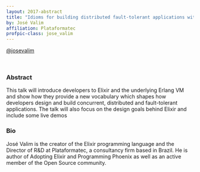 ```yaml
---
layout: 2017-abstract
title: "Idioms for building distributed fault-tolerant applications with Elixir"
by: José Valim
affiliation: Plataformatec
profpic-class: jose_valim
---
```


[@josevalim](https://twitter.com/josevalim)

<br/>

### Abstract

This talk will introduce developers to Elixir and the underlying Erlang VM and
show how they provide a new vocabulary which shapes how developers design and
build concurrent, distributed and fault-tolerant applications. The talk will
also focus on the design goals behind Elixir and include some live demos

### Bio

José Valim is the creator of the Elixir programming language and the Director of
R&D at Plataformatec, a consultancy firm based in Brazil. He is author of
Adopting Elixir and Programming Phoenix as well as an active member of the Open
Source community.
